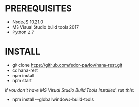 # PREREQUISITES
* NodeJS 10.21.0
* MS Visual Studio build tools 2017
* Python 2.7

# INSTALL
* git clone https://github.com/fedor-pavlov/hana-rest.git</b>
* cd hana-rest
* npm install
* npm start

_if you don't have MS Visual Studio Build Tools installed, run this:_
* npm install --global windows-build-tools
